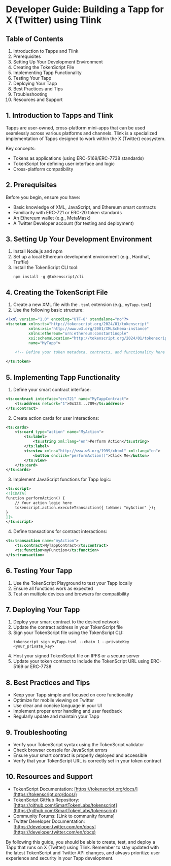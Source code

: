 # Developer Guide: Building a Tapp for X (Twitter) using Tlink

## Table of Contents
1. Introduction to Tapps and Tlink
2. Prerequisites
3. Setting Up Your Development Environment
4. Creating the TokenScript File
5. Implementing Tapp Functionality
6. Testing Your Tapp
7. Deploying Your Tapp
8. Best Practices and Tips
9. Troubleshooting
10. Resources and Support

## 1. Introduction to Tapps and Tlink

Tapps are user-owned, cross-platform mini-apps that can be used seamlessly across various platforms and channels. Tlink is a specialized implementation of Tapps designed to work within the X (Twitter) ecosystem.

Key concepts:
- Tokens as applications (using ERC-5169/ERC-7738 standards)
- TokenScript for defining user interface and logic
- Cross-platform compatibility

## 2. Prerequisites

Before you begin, ensure you have:
- Basic knowledge of XML, JavaScript, and Ethereum smart contracts
- Familiarity with ERC-721 or ERC-20 token standards
- An Ethereum wallet (e.g., MetaMask)
- A Twitter Developer account (for testing and deployment)

## 3. Setting Up Your Development Environment

1. Install Node.js and npm
2. Set up a local Ethereum development environment (e.g., Hardhat, Truffle)
3. Install the TokenScript CLI tool:
   ```
   npm install -g @tokenscript/cli
   ```

## 4. Creating the TokenScript File

1. Create a new XML file with the `.tsml` extension (e.g., `myTapp.tsml`)
2. Use the following basic structure:

```xml
<?xml version="1.0" encoding="UTF-8" standalone="no"?>
<ts:token xmlns:ts="http://tokenscript.org/2024/01/tokenscript"
          xmlns:xsi="http://www.w3.org/2001/XMLSchema-instance"
          xmlns:ethereum="urn:ethereum:constantinople"
          xsi:schemaLocation="http://tokenscript.org/2024/01/tokenscript https://www.tokenscript.org/schemas/2024-01/tokenscript.xsd"
          name="MyTapp">
    
    <!-- Define your token metadata, contracts, and functionality here -->

</ts:token>
```

## 5. Implementing Tapp Functionality

1. Define your smart contract interface:

```xml
<ts:contract interface="erc721" name="MyTappContract">
    <ts:address network="1">0x123...789</ts:address>
</ts:contract>
```

2. Create action cards for user interactions:

```xml
<ts:cards>
    <ts:card type="action" name="MyAction">
        <ts:label>
            <ts:string xml:lang="en">Perform Action</ts:string>
        </ts:label>
        <ts:view xmlns="http://www.w3.org/1999/xhtml" xml:lang="en">
            <button onclick="performAction()">Click Me</button>
        </ts:view>
    </ts:card>
</ts:cards>
```

3. Implement JavaScript functions for Tapp logic:

```xml
<ts:script>
<![CDATA[
function performAction() {
    // Your action logic here
    tokenscript.action.executeTransaction({ txName: "myAction" });
}
]]>
</ts:script>
```

4. Define transactions for contract interactions:

```xml
<ts:transaction name="myAction">
    <ts:contract>MyTappContract</ts:contract>
    <ts:function>myFunction</ts:function>
</ts:transaction>
```

## 6. Testing Your Tapp

1. Use the TokenScript Playground to test your Tapp locally
2. Ensure all functions work as expected
3. Test on multiple devices and browsers for compatibility

## 7. Deploying Your Tapp

1. Deploy your smart contract to the desired network
2. Update the contract address in your TokenScript file
3. Sign your TokenScript file using the TokenScript CLI:
   ```
   tokenscript sign myTapp.tsml --chain 1 --privateKey <your_private_key>
   ```
4. Host your signed TokenScript file on IPFS or a secure server
5. Update your token contract to include the TokenScript URL using ERC-5169 or ERC-7738

## 8. Best Practices and Tips

- Keep your Tapp simple and focused on core functionality
- Optimize for mobile viewing on Twitter
- Use clear and concise language in your UI
- Implement proper error handling and user feedback
- Regularly update and maintain your Tapp

## 9. Troubleshooting

- Verify your TokenScript syntax using the TokenScript validator
- Check browser console for JavaScript errors
- Ensure your smart contract is properly deployed and accessible
- Verify that your TokenScript URL is correctly set in your token contract

## 10. Resources and Support

- TokenScript Documentation: [https://tokenscript.org/docs/](https://tokenscript.org/docs/)
- TokenScript GitHub Repository: [https://github.com/SmartTokenLabs/tokenscript](https://github.com/SmartTokenLabs/tokenscript)
- Community Forums: [Link to community forums]
- Twitter Developer Documentation: [https://developer.twitter.com/en/docs](https://developer.twitter.com/en/docs)

By following this guide, you should be able to create, test, and deploy a Tapp that runs on X (Twitter) using Tlink. Remember to stay updated with the latest TokenScript and Twitter API changes, and always prioritize user experience and security in your Tapp development.

